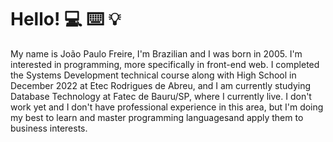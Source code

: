 # Hello! :computer: :keyboard: :bulb:

My name is João Paulo Freire, I'm Brazilian and I was born in 2005. I'm interested in programming, more specifically in front-end web. I completed the Systems Development technical course along with High School in December 2022 at Etec Rodrigues de Abreu, and I am currently studying Database Technology at Fatec de Bauru/SP, where I currently live. I don't work yet and I don't have professional experience in this area, but I'm doing my best to learn and master programming languages ​​and apply them to business interests.

